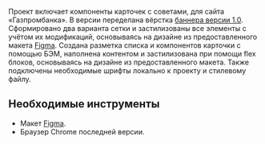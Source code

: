 Проект включает компоненты карточек с советами, для сайта «Газпромбанка».
В версии переделана вёрстка [баннера версии 1.0](https://github.com/DNKer/Gazprombank_advices). Сформировано два варианта сетки и застилизованы все элементы с учётом их модификаций, основываясь на дизайне из предоставленного макета [Figma](https://www.figma.com/file/zxkHrhb3iRDPbRo2LePjoM/%D0%93%D0%B0%D0%B7%D0%BF%D1%80%D0%BE%D0%BC%D0%B1%D0%B0%D0%BD%D0%BA---%D0%94%D0%BE%D1%80%D0%B0%D0%B1%D0%BE%D1%82%D0%BA%D0%B8-FWEB-5926?type=design&node-id=3-176&mode=design&t=JC370hCbvt6DKZlt-4).
Создана разметка списка и компонентов карточки с помощью БЭМ, наполнена контентом и застилизована при помощи flex блоков, основываясь на дизайне из предоставленного макета. Также подключены необходимые шрифты локально к проекту и стилевому файлу.

## Необходимые инструменты
* Макет [Figma](https://www.figma.com/file/zxkHrhb3iRDPbRo2LePjoM/%D0%93%D0%B0%D0%B7%D0%BF%D1%80%D0%BE%D0%BC%D0%B1%D0%B0%D0%BD%D0%BA---%D0%94%D0%BE%D1%80%D0%B0%D0%B1%D0%BE%D1%82%D0%BA%D0%B8-FWEB-5926?type=design&node-id=3-176&mode=design&t=JC370hCbvt6DKZlt-4).
* Браузер Chrome последней версии.
